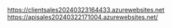 https://clientsales20240323164433.azurewebsites.net
https://apisales20240322171004.azurewebsites.net/
